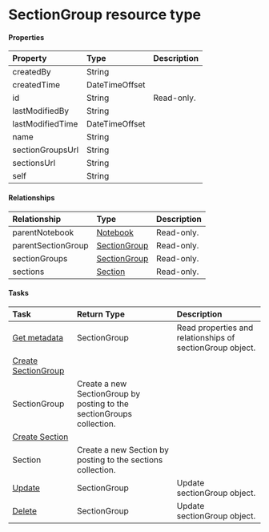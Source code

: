 # SectionGroup resource type



#### Properties
| Property	   | Type	|Description|
|:---------------|:--------|:----------|
|createdBy|String||
|createdTime|DateTimeOffset||
|id|String| Read-only.|
|lastModifiedBy|String||
|lastModifiedTime|DateTimeOffset||
|name|String||
|sectionGroupsUrl|String||
|sectionsUrl|String||
|self|String||

#### Relationships
| Relationship | Type	|Description|
|:---------------|:--------|:----------|
|parentNotebook|[Notebook](notebook.md)| Read-only.|
|parentSectionGroup|[SectionGroup](sectiongroup.md)| Read-only.|
|sectionGroups|[SectionGroup](sectiongroup.md)| Read-only.|
|sections|[Section](section.md)| Read-only.|

#### Tasks

| Task		   | Return Type	|Description|
|:---------------|:--------|:----------|
|[Get metadata](../api/sectiongroup_get.md) | SectionGroup |Read properties and relationships of sectionGroup object.|
|[Create SectionGroup]((../api/sectiongroup_post_sectiongroups.md)) | 
									SectionGroup| Create a new SectionGroup by posting to the sectionGroups collection.|
|[Create Section]((../api/sectiongroup_post_sections.md)) | 
									Section| Create a new Section by posting to the sections collection.|
|[Update](../api/sectiongroup_update.md) | SectionGroup	|Update sectionGroup object. |
|[Delete](../api/sectiongroup_delete.md) | SectionGroup	|Update sectionGroup object. |
